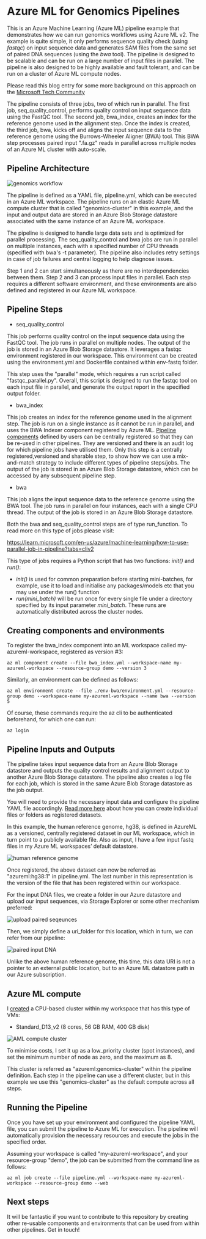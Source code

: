 # Azure ML for Genomics Pipelines

This is an Azure Machine Learning (Azure ML) pipeline example that demonstrates how we can run genomics workflows using Azure ML v2. The example is quite simple, it only performs sequence quality check (using _fastqc_) on input sequence data and generates SAM files from the same set of paired DNA sequences (using the _bwa_ tool). The pipeline is designed to be scalable and can be run on a large number of input files in parallel. The pipeline is also designed to be highly available and fault tolerant, and can be run on a cluster of Azure ML compute nodes.

Please read this blog entry for some more background on this approach on the [Microsoft Tech Community](https://techcommunity.microsoft.com/t5/ai-machine-learning-blog/introducing-scalable-and-enterprise-grade-genomics-workflows-in/ba-p/3752222)

The pipeline consists of three jobs, two of which run in parallel. The first job, seq_quality_control, performs quality control on input sequence data using the FastQC tool. The second job, bwa_index, creates an index for the reference genome used in the alignment step. Once the index is created, the third job, bwa, kicks off and aligns the input sequence data to the reference genome using the Burrows-Wheeler Aligner (BWA) tool. This BWA step processes paired input ".fa.gz" reads in parallel across multiple nodes of an Azure ML cluster with auto-scale.

## Pipeline Architecture
![genomics workflow](./images/genomics_workflow.png)

The pipeline is defined as a YAML file, pipeline.yml, which can be executed in an Azure ML workspace. The pipeline runs on an elastic Azure ML compute cluster that is called "genomics-cluster" in this example, and the input and output data are stored in an Azure Blob Storage datastore associated with the same instance of an Azure ML workspace.

The pipeline is designed to handle large data sets and is optimized for parallel processing. The seq_quality_control and bwa jobs are run in parallel on multiple instances, each with a specified number of CPU threads (specified with bwa's -t parameter). The pipeline also includes retry settings in case of job failures and central logging to help diagnose issues.

Step 1 and 2 can start simultaneously as there are no interdependencies between them. Step 2 and 3 can process input files in parallel. Each step requires a different software environment, and these environments are also defined and registered in our Azure ML workspace. 


## Pipeline Steps

- seq_quality_control

This job performs quality control on the input sequence data using the FastQC tool. The job runs in parallel on multiple nodes. The output of the job is stored in an Azure Blob Storage datastore. It leverages a fastqc environment registered in our workspace. This environment can be created using the environment.yml and Dockerfile contained within env-fastq folder.

This step uses the "parallel" mode, which requires a run script called "fastqc_parallel.py". Overall, this script is designed to run the fastqc tool on each input file in parallel, and generate the output report in the specified output folder.

- bwa_index

This job creates an index for the reference genome used in the alignment step. The job is run on a single instance as it cannot be run in parallel, and uses the BWA Indexer component registered by Azure ML. [Pipeline components](https://learn.microsoft.com/en-us/azure/machine-learning/concept-component) defined by users can be centrally registered so that they can be re-used in other pipelines. They are versioned and there is an audit log for which pipeline jobs have utilised them. Only this step is a centrally registered,versioned and sharable step, to show how we can use a mix-and-match strategy to include different types of pipeline steps/jobs. The output of the job is stored in an Azure Blob Storage datastore, which can be accessed by any subsequent pipeline step.

- bwa

This job aligns the input sequence data to the reference genome using the BWA tool. The job runs in parallel on four instances, each with a single CPU thread. The output of the job is stored in an Azure Blob Storage datastore.

Both the bwa and seq_quality_control steps are of type run_function. To read more on this type of jobs please visit:

https://learn.microsoft.com/en-us/azure/machine-learning/how-to-use-parallel-job-in-pipeline?tabs=cliv2

This type of jobs requires a Python script that has two functions: _init()_ and _run()_:

- _init()_ is used for common preparation before starting mini-batches, for example, use it to load and initialise any packages/models etc that you may use under the run() function
- _run(mini_batch)_ will be run once for every single file under a directory specified by its input parameter _mini_batch_. These runs are automatically distributed across the cluster nodes.

## Creating components and environments

To register the bwa_index component into an ML workspace called my-azureml-workspace, registered as version #3:

`az ml component create --file bwa_index.yml --workspace-name my-azureml-workspace --resource-group demo --version 3`

Similarly, an environment can be defined as follows:

`az ml environment create --file ./env-bwa/environment.yml --resource-group demo --workspace-name my-azureml-workspace --name bwa --version 5`

Of course, these commands require the az cli to be authenticated beforehand, for which one can run:

`az login`

## Pipeline Inputs and Outputs

The pipeline takes input sequence data from an Azure Blob Storage datastore and outputs the quality control results and alignment output to another Azure Blob Storage datastore. The pipeline also creates a log file for each job, which is stored in the same Azure Blob Storage datastore as the job output.

You will need to provide the necessary input data and configure the pipeline YAML file accordingly. [Read more here](https://learn.microsoft.com/en-us/azure/machine-learning/concept-data) about how you can create individual files or folders as registered datasets.

In this example, the human reference genome, hg38, is defined in AzureML as a versioned, centrally registered dataset in our ML workspace, which in turn point to a publicly available file. Also as input, I have a few input fastq files in my Azure ML workspaces’ default datastore. 

![human reference genome](./images/human_ref_dataset.png)

Once registered, the above dataset can now be referred as "azureml:hg38:1" in pipeline.yml. The last number in this representation is the version of the file that has been registered within our workspace.

For the input DNA files, we create a folder in our Azure datastore and upload our input sequences, via Storage Explorer or some other mechanism preferred:

![upload paired seqeunces](./images/upload_genomic_data.png)

Then, we simply define a uri_folder for this location, which in turn, we can refer from our pipeline:

![paired input DNA](./images/input_dna.png)

 Unlike the above human reference genome, this time, this data URI is not a pointer to an external public location, but to an Azure ML datastore path in our Azure subscription.

## Azure ML compute

I [created](https://learn.microsoft.com/en-us/azure/machine-learning/how-to-create-attach-compute-cluster?tabs=python) a CPU-based cluster within my workspace that has this type of VMs:

- Standard_D13_v2 (8 cores, 56 GB RAM, 400 GB disk)

![AML compute cluster](./images/genomics_cluster.png)

To minimise costs, I set it up as a low_priority cluster (spot instances), and set the minimum number of node as zero, and the maximum as 8.

This cluster is referred as "azureml:genomics-cluster" within the pipeline definition. Each step in the pipeline can use a different cluster, but in this example we use this "genomics-cluster" as the default compute across all steps.

## Running the Pipeline

Once you have set up your environment and configured the pipeline YAML file, you can submit the pipeline to Azure ML for execution. The pipeline will automatically provision the necessary resources and execute the jobs in the specified order.

Assuming your workspace is called "my-azureml-workspace", and your resource-group "demo", the job can be submitted from the command line as follows:

`az ml job create --file pipeline.yml --workspace-name my-azureml-workspace --resource-group demo --web`

## Next steps

It will be fantastic if you want to contribute to this repository by creating other re-usable components and environments that can be used from within other pipelines. Get in touch! 
